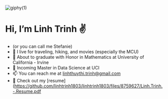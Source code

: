 ![giphy(1)](https://user-images.githubusercontent.com/81794295/143797198-01144806-2ddd-4665-843e-a2e81d67077b.gif)
 #  Hi, I’m Linh Trinh :v: 
- (or you can call me Stefanie)
- 👀 I live for traveling, hiking, and movies (especially the MCU) 
- 🌱 About to graduate with Honor in Mathematics at University of California - Irvine
- 💞️ Incoming Master in Data Science at UCI 
- 📫 You can reach me at linhthuythi.trinh@gmail.com
- :bookmark_tabs: Check out my [resume](https://github.com/linhtrinh1803/linhtrinh1803/files/8759627/Linh.Trinh.-.Resume.pdf
